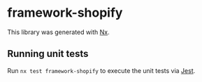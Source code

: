 # framework-shopify

This library was generated with [Nx](https://nx.dev).

## Running unit tests

Run `nx test framework-shopify` to execute the unit tests via [Jest](https://jestjs.io).
